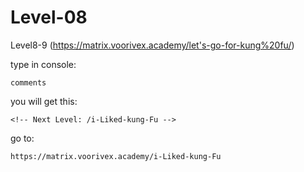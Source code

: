 # Level-08

Level8-9 (https://matrix.voorivex.academy/let's-go-for-kung%20fu/)


type in console:

```text
comments
```

you will get this:

```text
<!-- Next Level: /i-Liked-kung-Fu -->
```

go to:

```text
https://matrix.voorivex.academy/i-Liked-kung-Fu
```
